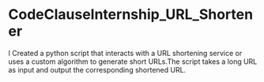 # CodeClauseInternship_URL_Shortener
I Created a python script that interacts with a URL shortening service or uses a custom algorithm to generate short URLs.The script takes a long URL as input and output the corresponding shortened URL.
